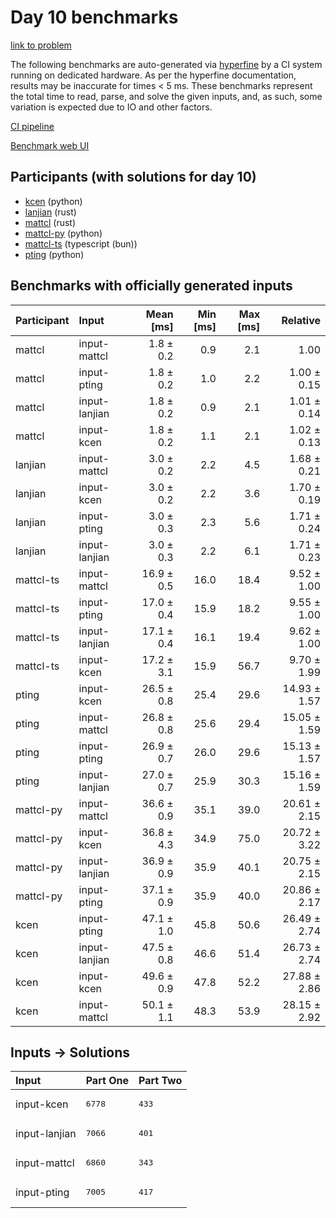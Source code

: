# Day 10 benchmarks

[link to problem](https://adventofcode.com/2023/day/10)

The following benchmarks are auto-generated via
[hyperfine](https://github.com/sharkdp/hyperfine) by a CI system running on
dedicated hardware. As per the hyperfine documentation, results may be
inaccurate for times < 5 ms. These benchmarks represent the total time to read,
parse, and solve the given inputs, and, as such, some variation is expected due
to IO and other factors.

[CI pipeline](http://ci.papercode.net:8080/teams/main/pipelines/aoc2023)

[Benchmark web UI](https://aoc.ancalagon.black)


## Participants (with solutions for day 10)

- [kcen](https://github.com/kcen/aoc2023) (python)
- [lanjian](https://github.com/lanjian/aoc-2023) (rust)
- [mattcl](https://github.com/mattcl/aoc2023) (rust)
- [mattcl-py](https://github.com/mattcl/aoc2023-py) (python)
- [mattcl-ts](https://github.com/mattcl/aoc2023-js) (typescript (bun))
- [pting](https://github.com/pting/aoc2023) (python)


## Benchmarks with officially generated inputs

| Participant | Input | Mean [ms] | Min [ms] | Max [ms] | Relative |
|:---|:---|---:|---:|---:|---:|
| mattcl | input-mattcl | 1.8 ± 0.2 | 0.9 | 2.1 | 1.00 |
| mattcl | input-pting | 1.8 ± 0.2 | 1.0 | 2.2 | 1.00 ± 0.15 |
| mattcl | input-lanjian | 1.8 ± 0.2 | 0.9 | 2.1 | 1.01 ± 0.14 |
| mattcl | input-kcen | 1.8 ± 0.2 | 1.1 | 2.1 | 1.02 ± 0.13 |
| lanjian | input-mattcl | 3.0 ± 0.2 | 2.2 | 4.5 | 1.68 ± 0.21 |
| lanjian | input-kcen | 3.0 ± 0.2 | 2.2 | 3.6 | 1.70 ± 0.19 |
| lanjian | input-pting | 3.0 ± 0.3 | 2.3 | 5.6 | 1.71 ± 0.24 |
| lanjian | input-lanjian | 3.0 ± 0.3 | 2.2 | 6.1 | 1.71 ± 0.23 |
| mattcl-ts | input-mattcl | 16.9 ± 0.5 | 16.0 | 18.4 | 9.52 ± 1.00 |
| mattcl-ts | input-pting | 17.0 ± 0.4 | 15.9 | 18.2 | 9.55 ± 1.00 |
| mattcl-ts | input-lanjian | 17.1 ± 0.4 | 16.1 | 19.4 | 9.62 ± 1.00 |
| mattcl-ts | input-kcen | 17.2 ± 3.1 | 15.9 | 56.7 | 9.70 ± 1.99 |
| pting | input-kcen | 26.5 ± 0.8 | 25.4 | 29.6 | 14.93 ± 1.57 |
| pting | input-mattcl | 26.8 ± 0.8 | 25.6 | 29.4 | 15.05 ± 1.59 |
| pting | input-pting | 26.9 ± 0.7 | 26.0 | 29.6 | 15.13 ± 1.57 |
| pting | input-lanjian | 27.0 ± 0.7 | 25.9 | 30.3 | 15.16 ± 1.59 |
| mattcl-py | input-mattcl | 36.6 ± 0.9 | 35.1 | 39.0 | 20.61 ± 2.15 |
| mattcl-py | input-kcen | 36.8 ± 4.3 | 34.9 | 75.0 | 20.72 ± 3.22 |
| mattcl-py | input-lanjian | 36.9 ± 0.9 | 35.9 | 40.1 | 20.75 ± 2.15 |
| mattcl-py | input-pting | 37.1 ± 0.9 | 35.9 | 40.0 | 20.86 ± 2.17 |
| kcen | input-pting | 47.1 ± 1.0 | 45.8 | 50.6 | 26.49 ± 2.74 |
| kcen | input-lanjian | 47.5 ± 0.8 | 46.6 | 51.4 | 26.73 ± 2.74 |
| kcen | input-kcen | 49.6 ± 0.9 | 47.8 | 52.2 | 27.88 ± 2.86 |
| kcen | input-mattcl | 50.1 ± 1.1 | 48.3 | 53.9 | 28.15 ± 2.92 |


## Inputs -> Solutions

| Input | Part One | Part Two |
|:---|:---|:---|
|input-kcen|<pre>6778</pre>|<pre>433</pre>|
|input-lanjian|<pre>7066</pre>|<pre>401</pre>|
|input-mattcl|<pre>6860</pre>|<pre>343</pre>|
|input-pting|<pre>7005</pre>|<pre>417</pre>|